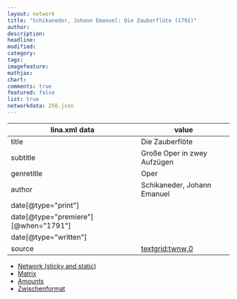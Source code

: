 ```yaml
---
layout: network
title: "Schikaneder, Johann Emanuel: Die Zauberflöte (1791)"
author:
description:
headline:
modified:
category:
tags:
imagefeature: 
mathjax: 
chart: 
comments: true
featured: false
list: true
networkdata: 256.json
---
```

lina.xml data  | value
------------- | -------------
title|Die Zauberflöte
subtitle|Große Oper in zwey Aufzügen
genretitle|Oper
author|Schikaneder, Johann Emanuel
date[@type="print"]|
date[@type="premiere"][@when="1791"]|
date[@type="written"]|
source|[textgrid:twnw.0](https://textgridlab.org/1.0/tgcrud-public/rest/textgrid:twnw.0/data)



* [Network (sticky and static)](/network256)
* [Matrix](/matrix256)
* [Amounts](/amount256)
* [Zwischenformat](/lina256 )
